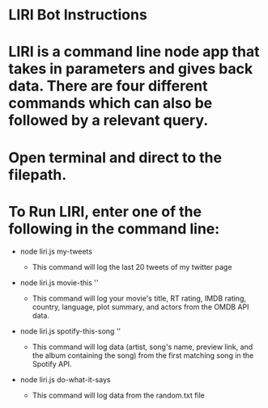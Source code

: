 # LIRI Bot Instructions

# LIRI is a command line node app that takes in parameters and gives back data. There are four different commands which can also be followed by a relevant query.
# Open terminal and direct to the <liri-node-app> filepath.
# To Run LIRI, enter one of the following in the command line:
  * node liri.js my-tweets
    - This command will log the last 20 tweets of my twitter page
  
  * node liri.js movie-this '<movie name here>'
    - This command will log your movie's title, RT rating, IMDB rating, country, language, plot summary, and actors from the OMDB API data.
  
  * node liri.js spotify-this-song '<song name here>'
    - This command will log data (artist, song's name, preview link, and the album containing the song) from the first matching song in the Spotify API.
  
  * node liri.js do-what-it-says
    - This command will log data from the random.txt file
